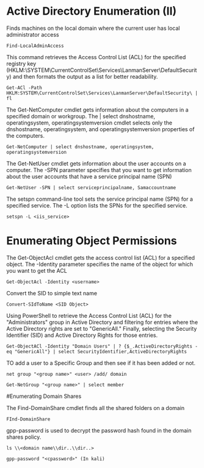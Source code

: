 
# Active Directory Enumeration (II)


Finds machines on the local domain where the current user has local administrator access

```
Find-LocalAdminAccess
```

This command retrieves the Access Control List (ACL) for the specified registry key (HKLM:\SYSTEM\CurrentControlSet\Services\LanmanServer\DefaultSecurity\) and then formats the output as a list for better readability.

```
Get-ACl -Path HKLM:SYSTEM\CurrentControlSet\Services\LanmanServer\DefaultSecurity\ | fl
```
The Get-NetComputer cmdlet gets information about the computers in a specified domain or workgroup. The | select dnshostname, operatingsystem, operatingsystemversion cmdlet selects only the dnshostname, operatingsystem, and operatingsystemversion properties of the computers.

```
Get-NetComputer | select dnshostname, operatingsystem, operatingsystemversion
```
The Get-NetUser cmdlet gets information about the user accounts on a computer. The -SPN parameter specifies that you want to get information about the user accounts that have a service principal name (SPN)
```
Get-NetUser -SPN | select serviceprincipalname, Samaccountname
```
The setspn command-line tool sets the service principal name (SPN) for a specified service. The -L option lists the SPNs for the specified service.
```
setspn -L <iis_service>
```

# Enumerating Object Permissions

The Get-ObjectAcl cmdlet gets the access control list (ACL) for a specified object. The -Identity parameter specifies the name of the object for which you want to get the ACL
```
Get-ObjectAcl -Identity <username>
```
Convert the SID to simple text name
```
Convert-SIdToName <SID Object>
```
Using PowerShell to retrieve the Access Control List (ACL) for the "Administrators" group in Active Directory and filtering for entries where the Active Directory rights are set to "GenericAll." Finally, selecting the Security Identifier (SID) and Active Directory Rights for those entries.
```
Get-ObjectACl -Identity "Domain Users" | ? {$_.ActiveDirectoryRights -eq "GenericAll"} | select SecurityIdentifier,ActiveDirectoryRights
```
TO add a user to a Specific Group and then see if it has been added or not.
```
net group "<group name>" <user> /add/ domain

Get-NetGroup "<group name>" | select member
```

#Enumerating Domain Shares

The Find-DomainShare cmdlet finds all the shared folders on a domain
```
FInd-DomainShare
```

gpp-password is used to decrypt the password hash found in the domain shares policy.
```
ls \\<domain name\\dir..\\dir..>

gpp-password "<cpassword>" (In kali)

```






